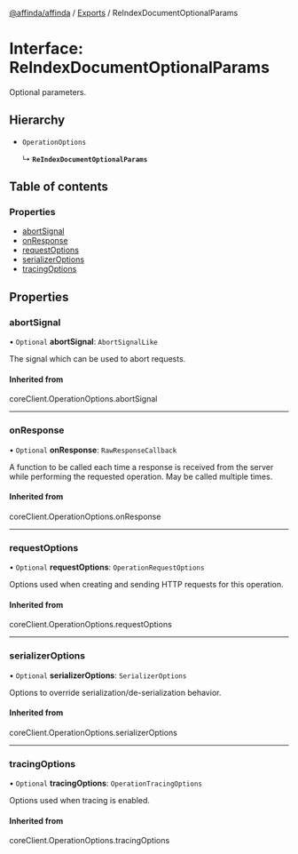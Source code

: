 [@affinda/affinda](../README.md) / [Exports](../modules.md) / ReIndexDocumentOptionalParams

# Interface: ReIndexDocumentOptionalParams

Optional parameters.

## Hierarchy

- `OperationOptions`

  ↳ **`ReIndexDocumentOptionalParams`**

## Table of contents

### Properties

- [abortSignal](ReIndexDocumentOptionalParams.md#abortsignal)
- [onResponse](ReIndexDocumentOptionalParams.md#onresponse)
- [requestOptions](ReIndexDocumentOptionalParams.md#requestoptions)
- [serializerOptions](ReIndexDocumentOptionalParams.md#serializeroptions)
- [tracingOptions](ReIndexDocumentOptionalParams.md#tracingoptions)

## Properties

### abortSignal

• `Optional` **abortSignal**: `AbortSignalLike`

The signal which can be used to abort requests.

#### Inherited from

coreClient.OperationOptions.abortSignal

___

### onResponse

• `Optional` **onResponse**: `RawResponseCallback`

A function to be called each time a response is received from the server
while performing the requested operation.
May be called multiple times.

#### Inherited from

coreClient.OperationOptions.onResponse

___

### requestOptions

• `Optional` **requestOptions**: `OperationRequestOptions`

Options used when creating and sending HTTP requests for this operation.

#### Inherited from

coreClient.OperationOptions.requestOptions

___

### serializerOptions

• `Optional` **serializerOptions**: `SerializerOptions`

Options to override serialization/de-serialization behavior.

#### Inherited from

coreClient.OperationOptions.serializerOptions

___

### tracingOptions

• `Optional` **tracingOptions**: `OperationTracingOptions`

Options used when tracing is enabled.

#### Inherited from

coreClient.OperationOptions.tracingOptions
